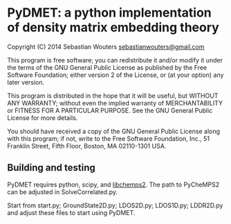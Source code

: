 PyDMET: a python implementation of density matrix embedding theory
==================================================================

Copyright (C) 2014 Sebastian Wouters <sebastianwouters@gmail.com>

This program is free software; you can redistribute it and/or modify
it under the terms of the GNU General Public License as published by
the Free Software Foundation; either version 2 of the License, or
(at your option) any later version.

This program is distributed in the hope that it will be useful,
but WITHOUT ANY WARRANTY; without even the implied warranty of
MERCHANTABILITY or FITNESS FOR A PARTICULAR PURPOSE.  See the
GNU General Public License for more details.

You should have received a copy of the GNU General Public License along
with this program; if not, write to the Free Software Foundation, Inc.,
51 Franklin Street, Fifth Floor, Boston, MA 02110-1301 USA.


Building and testing
--------------------

PyDMET requires python, scipy, and
[libchemps2](https://github.com/SebWouters/CheMPS2). The path to PyCheMPS2
can be adjusted in SolveCorrelated.py.

Start from start.py; GroundState2D.py; LDOS2D.py; LDOS1D.py; LDDR2D.py and
adjust these files to start using PyDMET.

